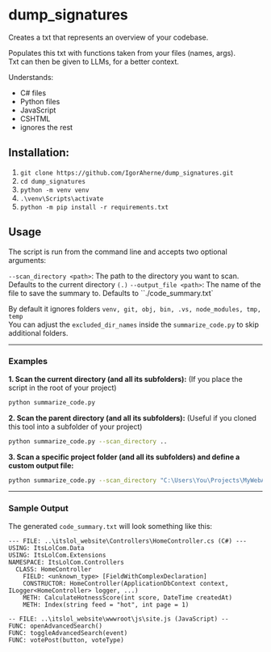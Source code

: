 # dump_signatures
Creates a txt that represents an overview of your codebase.

Populates this txt with functions taken from your files (names, args).</br>
Txt can then be given to LLMs, for a better context.

Understands:
- C# files
- Python files
- JavaScript 
- CSHTML
- ignores the rest

## Installation:

1) `git clone https://github.com/IgorAherne/dump_signatures.git`
2) `cd dump_signatures`
3) `python -m venv venv`
4) `.\venv\Scripts\activate`
5) `python -m pip install -r requirements.txt`

## Usage

The script is run from the command line and accepts two optional arguments:

`--scan_directory <path>`: The path to the directory you want to scan. Defaults to the current directory `(.)`
`--output_file <path>`: The name of the file to save the summary to. Defaults to ``./code_summary.txt`

By default it ignores folders `venv, git, obj, bin, .vs, node_modules, tmp, temp`</br>
You can adjust the `excluded_dir_names` inside the `summarize_code.py` to skip additional folders.

---

### Examples

**1. Scan the current directory (and all its subfolders):**
(If you place the script in the root of your project)
```bash
python summarize_code.py
```

**2. Scan the parent directory (and all its subfolders):**
(Useful if you cloned this tool into a subfolder of your project)
```bash
python summarize_code.py --scan_directory ..
```

**3. Scan a specific project folder (and all its subfolders) and define a custom output file:**
```bash
python summarize_code.py --scan_directory "C:\Users\You\Projects\MyWebApp" --output_file "my_webapp_summary.txt"
```

---

### Sample Output

The generated `code_summary.txt` will look something like this:

```
--- FILE: ..\itslol_website\Controllers\HomeController.cs (C#) ---
USING: ItsLolCom.Data
USING: ItsLolCom.Extensions
NAMESPACE: ItsLolCom.Controllers
  CLASS: HomeController
    FIELD: <unknown_type> [FieldWithComplexDeclaration]
    CONSTRUCTOR: HomeController(ApplicationDbContext context, ILogger<HomeController> logger, ...)
    METH: CalculateHotnessScore(int score, DateTime createdAt)
    METH: Index(string feed = "hot", int page = 1)

-- FILE: ..\itslol_website\wwwroot\js\site.js (JavaScript) --
FUNC: openAdvancedSearch()
FUNC: toggleAdvancedSearch(event)
FUNC: votePost(button, voteType)
```

